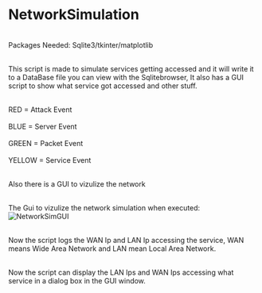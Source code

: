 # NetworkSimulation

</br>Packages Needed: Sqlite3/tkinter/matplotlib</br>

<br>This script is made to simulate services getting accessed and it will write it to a DataBase file you can view with the Sqlitebrowser, It also has a GUI script to show what service got accessed and other stuff.</br>

<br>RED = Attack Event</br>
<br>BLUE = Server Event</br>
<br>GREEN = Packet Event</br>
<br>YELLOW = Service Event</br>

<br>Also there is a GUI to vizulize the network</br>

<br>The Gui to vizulize the network simulation when executed:</br>
![NetworkSimGUI](https://github.com/user-attachments/assets/06767f27-8307-41db-a5c3-26bf41691726)

<br>Now the script logs the WAN Ip and LAN Ip accessing the service, WAN means Wide Area Network and LAN mean Local Area Network.</br>

<br>Now the script can display the LAN Ips and WAN Ips accessing what service in a dialog box in the GUI window.</br>

